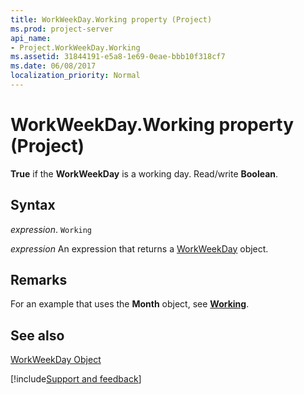```yaml
---
title: WorkWeekDay.Working property (Project)
ms.prod: project-server
api_name:
- Project.WorkWeekDay.Working
ms.assetid: 31844191-e5a8-1e69-0eae-bbb10f318cf7
ms.date: 06/08/2017
localization_priority: Normal
---
```



# WorkWeekDay.Working property (Project)

 **True** if the **WorkWeekDay** is a working day. Read/write **Boolean**.


## Syntax

_expression_. `Working`

 _expression_ An expression that returns a [WorkWeekDay](./Project.WorkWeekDay.md) object.


## Remarks

For an example that uses the  **Month** object, see **[Working](Project.Month.Working.md)**.


## See also


[WorkWeekDay Object](Project.WorkWeekDay.md)

[!include[Support and feedback](~/includes/feedback-boilerplate.md)]
